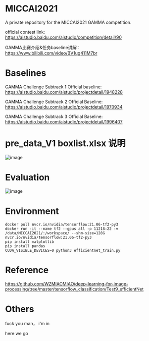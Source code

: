 # MICCAI2021
A private repository for the MICCAI2021 GAMMA competition.

official contest link: https://aistudio.baidu.com/aistudio/competition/detail/90

GAMMA比赛介绍&任务baseline讲解：https://www.bilibili.com/video/BV1ug411M7br

# Baselines

GAMMA Challenge Subtrack 1 Official baseline: https://aistudio.baidu.com/aistudio/projectdetail/1948228

GAMMA Challenge Subtrack 2 Official Baseline: https://aistudio.baidu.com/aistudio/projectdetail/1970934

GAMMA Challenge Subtrack 3 Official Baseline: https://aistudio.baidu.com/aistudio/projectdetail/1996407

# pre_data_V1 boxlist.xlsx 说明

![image](https://user-images.githubusercontent.com/49013637/126600213-8bdd037f-07de-4a8e-8f50-2b98e1cd3869.png)

# Evaluation

![image](https://user-images.githubusercontent.com/49013637/127119018-21780394-c880-43a0-8400-357527f278fe.png)

# Environment

    docker pull nvcr.io/nvidia/tensorflow:21.06-tf2-py3
    docker run -it --name tf2 --gpus all -p 11218:22 -v /data/MICCAI2021/:/workspace/ --shm-size=128G nvcr.io/nvidia/tensorflow:21.06-tf2-py3
    pip install matplotlib
    pip install pandas
    CUDA_VISIBLE_DEVICES=0 python3 efficientnet_train.py

# Reference

https://github.com/WZMIAOMIAO/deep-learning-for-image-processing/tree/master/tensorflow_classification/Test9_efficientNet

# Others

fuck you man， i'm in

here we go
